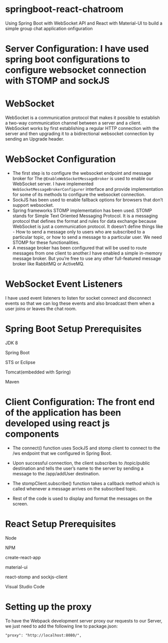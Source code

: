 # springboot-react-chatroom
 Using Spring Boot with WebSocket API  and React with Material-UI to build a simple group chat application onfiguration
 
 Server Configuration: I have used spring boot configurations to configure websocket connection with STOMP and sockJS
 ========================
 
 WebSocket 
 ============
 WebSocket is a communication protocol that makes it possible to establish a two-way communication channel between a server and a client.
 WebSocket works by first establishing a regular HTTP connection with the server and then upgrading it to a bidirectional websocket       connection by sending an Upgrade header.
 
 WebSocket Configuration
 ==========================
 * The first step is to configure the websocket endpoint and message broker for The <code>@EnableWebSocketMessageBroker</code> is used to enable our WebSocket server. I have implemented <code>WebSocketMessageBrokerConfigurer</code> interface and provide implementation for some of its methods to configure the websocket connection.
 * SockJS has been used to enable fallback options for browsers that don’t support websocket.
 *  Spring frameworks STOMP implementation has been used. STOMP stands for Simple Text Oriented Messaging Protocol. It is a messaging    protocol that defines the format and rules for data exchange because WebSocket is just a communication protocol. It doesn’t define things like - How to send a message only to users who are subscribed to a particular topic, or how to send a message to a particular user. We need STOMP for these functionalities.
 * A message broker has been configured that will be used to route messages from one client to another.I have enabled a simple in-memory  message broker. But you’re free to use any other full-featured message broker like RabbitMQ or ActiveMQ.
 
WebSocket Event Listeners
============================
I have used event listeners to listen for socket connect and disconnect events so that we can log these events and also broadcast them when a user joins or leaves the chat room.

Spring Boot Setup Prerequisites 
======================
 JDK 8
 
 Spring Boot
 
 STS or Eclipse  
 
 Tomcat(embedded with Spring) 
 
 Maven


Client Configuration: The front end of the application has been developed using react js components 
========================

* The connect() function uses SockJS and stomp client to connect to the /ws endpoint that we configured in Spring Boot.

* Upon successful connection, the client subscribes to /topic/public destination and tells the user’s name to the server by sending a    message to the /app/addUser destination.

* The stompClient.subscribe() function takes a callback method which is called whenever a message arrives on the subscribed topic.

* Rest of the code is used to display and format the messages on the screen.

React Setup Prerequisites
==========================
Node

NPM

create-react-app

material-ui

react-stomp and sockjs-client

Visual Studio Code

Setting up the proxy
=========================

To have the Webpack development server proxy our requests to our Server, we just need to add the following line to package.json:

<code>"proxy": "http://localhost:8080/", </code>

